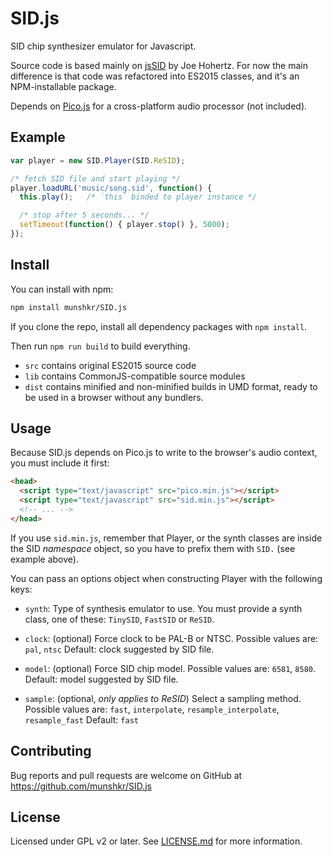 # SID.js

SID chip synthesizer emulator for Javascript.

Source code is based mainly on [jsSID](https://github.com/jhohertz/jsSID) by
Joe Hohertz.  For now the main difference is that code was refactored into
ES2015 classes, and it's an NPM-installable package.

Depends on [Pico.js](https://mohayonao.github.io/pico.js/) for a cross-platform
audio processor (not included).

## Example

```javascript
var player = new SID.Player(SID.ReSID);

/* fetch SID file and start playing */
player.loadURL('music/song.sid', function() {
  this.play();   /* `this` binded to player instance */

  /* stop after 5 seconds... */
  setTimeout(function() { player.stop() }, 5000);
});
```


## Install

You can install with npm:

```bash
npm install munshkr/SID.js
```

If you clone the repo, install all dependency packages with `npm install`.

Then run `npm run build` to build everything.

* `src` contains original ES2015 source code
* `lib` contains CommonJS-compatible source modules
* `dist` contains minified and non-minified builds in UMD format, ready to be
  used in a browser without any bundlers.


## Usage

Because SID.js depends on Pico.js to write to the browser's audio context, you must
include it first:

```html
<head>
  <script type="text/javascript" src="pico.min.js"></script>
  <script type="text/javascript" src="sid.min.js"></script>
  <!-- ... -->
</head>
```

If you use `sid.min.js`, remember that Player, or the synth classes are inside
the SID *namespace* object, so you have to prefix them with `SID.` (see example
above).

You can pass an options object when constructing Player with the following keys:

* `synth`: Type of synthesis emulator to use. You must provide a synth class,
  one of these: `TinySID`, `FastSID` or `ReSID`.

* `clock`: (optional) Force clock to be PAL-B or NTSC. Possible values are: `pal`, `ntsc`
  Default: clock suggested by SID file.

* `model`: (optional) Force SID chip model. Possible values are: `6581`, `8580`.
  Default: model suggested by SID file.

* `sample`: (optional, *only applies to ReSID*) Select a sampling method.
  Possible values are: `fast`, `interpolate`, `resample_interpolate`, `resample_fast`
  Default: `fast`


## Contributing

Bug reports and pull requests are welcome on GitHub at
https://github.com/munshkr/SID.js


## License

Licensed under GPL v2 or later.  See [LICENSE.md](LICENSE.md) for more information.
